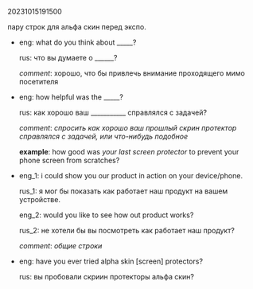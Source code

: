 20231015191500

пару строк для альфа скин перед экспо.

* eng: what do you think about _____?

  rus: что вы думаете о ______?

  *comment*: хорошо, что бы привлечь внимание проходящего мимо посетителя

* eng: how helpful was the _____?

  rus: как хорошо ваш ___________ справлялся с задачей?

  *comment*: *спросить как хорошо ваш прошлый скрин протектор справлялся с задачей, или
  что-нибудь подобное*

  **example**: how good was *your last screen protector* to prevent your phone
  screen from scratches?

* eng_1: i could show you our product in action on your device/phone.

  rus_1: я мог бы показать как работает наш продукт на вашем устройстве.

  eng_2: would you like to see how out product works?

  rus_2: не хотели бы вы посмотреть как работает наш продукт?

  *comment*: *общиe строки*
  
* eng: have you ever tried alpha skin [screen] protectors?

  rus: вы пробовали скриин протекторы альфа скин?
